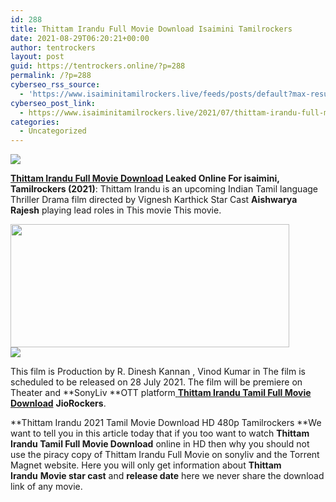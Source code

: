 ```yaml
---
id: 288
title: Thittam Irandu Full Movie Download Isaimini Tamilrockers
date: 2021-08-29T06:20:21+00:00
author: tentrockers
layout: post
guid: https://tentrockers.online/?p=288
permalink: /?p=288
cyberseo_rss_source:
  - 'https://www.isaiminitamilrockers.live/feeds/posts/default?max-results=150&start-index=1'
cyberseo_post_link:
  - https://www.isaiminitamilrockers.live/2021/07/thittam-irandu-full-movie-download.html
categories:
  - Uncategorized
---
```

<div class="media_block">
  <img src="https://1.bp.blogspot.com/-UZFoA8HNl2k/YQFXYMCrDFI/AAAAAAAABFM/x7U7Q95gY1Mz1GefaH-rjq9MLuUZKeokQCLcBGAsYHQ/s72-w446-h197-c/Movie-backdrops-6-1589182923.jpg" class="media_thumbnail" />
</div>

<meta content="Thittam Irandu Full Movie Download Leaked Online For isaimini, Tamilrockers (2021) : Thittam Irandu is an upcoming Indian Tamil language Th..." name="twitter:description" />

  


<center>
</center>

**[Thittam Irandu Full Movie Download](https://techsambavangal.in/thittam-irandu-movie-2021/) Leaked Online For isaimini, Tamilrockers (2021)**: Thittam Irandu is an upcoming Indian Tamil language Thriller Drama film&nbsp;directed by Vignesh Karthick Star Cast&nbsp;**Aishwarya Rajesh**&nbsp;playing lead roles in This movie This movie.

<div class="separator">
  <a href="https://1.bp.blogspot.com/-UZFoA8HNl2k/YQFXYMCrDFI/AAAAAAAABFM/x7U7Q95gY1Mz1GefaH-rjq9MLuUZKeokQCLcBGAsYHQ/s1351/Movie-backdrops-6-1589182923.jpg"><img loading="lazy" border="0" data-original-height="674" data-original-width="1351" height="197" src="https://1.bp.blogspot.com/-UZFoA8HNl2k/YQFXYMCrDFI/AAAAAAAABFM/x7U7Q95gY1Mz1GefaH-rjq9MLuUZKeokQCLcBGAsYHQ/w446-h197/Movie-backdrops-6-1589182923.jpg" width="446" /></a>
</div>



<div class="separator">
  <a href="https://www.tamilrockerz.online/thittam-irandu-movie-download-moviesda/"><img border="0" data-original-height="250" data-original-width="300" src="https://1.bp.blogspot.com/-nfbzYVobUik/YMlpOerzdgI/AAAAAAAAA3Y/aAupsOUs_WMY6Lv7R1OtZhI6OqaRh-YAwCPcBGAYYCw/s0/e854879156f0849f3d27a89db88ed039.png" /></a>
</div>

This film is Production by R. Dinesh Kannan , Vinod Kumar in The film is scheduled to be released on 28 July 2021. The film will be premiere on Theater and&nbsp;**SonyLiv&nbsp;**OTT platform[&nbsp;**Thittam Irandu Tamil Full Movie Download**](https://techsambavangal.in/thittam-irandu-movie-2021/)&nbsp;**JioRockers**.

**Thittam Irandu 2021 Tamil Movie Download HD 480p&nbsp;Tamilrockers&nbsp;**We want to tell you in this article today that if you too want to watch&nbsp;**Thittam Irandu Tamil Full Movie Download**&nbsp;online in HD then why you should not use the piracy copy of&nbsp;Thittam Irandu Full Movie on sonyliv and the Torrent Magnet website. Here you will only get information about&nbsp;**Thittam Irandu**&nbsp;**Movie star cast**&nbsp;and&nbsp;**release date**&nbsp;here we never share the download link of any movie.

<center>
</center>